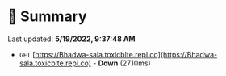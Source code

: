 # 📖 Summary
Last updated: **5/19/2022, 9:37:48 AM**

- `GET` [https://Bhadwa-sala.toxicblte.repl.co](https://Bhadwa-sala.toxicblte.repl.co) - **Down** (2710ms)
